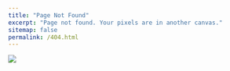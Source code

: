 ```yaml
---
title: "Page Not Found"
excerpt: "Page not found. Your pixels are in another canvas."
sitemap: false
permalink: /404.html
---
```


![](https://media.licdn.com/dms/image/v2/C5112AQEw1fXuabCTyQ/article-inline_image-shrink_1500_2232/article-inline_image-shrink_1500_2232/0/1581099611064?e=1736380800&v=beta&t=_b3qxld3t1gqDcKHKKtPDxuhIFU94zB31rb2nuc5Ygw)